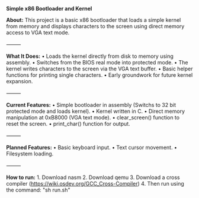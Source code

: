**Simple x86 Bootloader and Kernel**

**About:**
This project is a basic x86 bootloader that loads a simple kernel from memory and displays characters to the screen using direct memory access to VGA text mode.

⸻

**What It Does:**
	•	Loads the kernel directly from disk to memory using assembly.
	•	Switches from the BIOS real mode into protected mode.
	•	The kernel writes characters to the screen via the VGA text buffer.
	•	Basic helper functions for printing single characters.
	•	Early groundwork for future kernel expansion.

⸻

**Current Features:**
	•	Simple bootloader in assembly (Switchs to 32 bit protected mode and loads kernel).
	•	Kernel written in C.
	•	Direct memory manipulation at 0xB8000 (VGA text mode).
	•	clear_screen() function to reset the screen.
	•	print_char() function for output.

⸻

**Planned Features:**
	•	Basic keyboard input.
	•	Text cursor movement.
	•	Filesystem loading.

⸻

**How to run:**
	1.	Download nasm
	2.	Download qemu
	3.	Download a cross compiler (https://wiki.osdev.org/GCC_Cross-Compiler)
  4. Then run using the command: "sh run.sh" 
